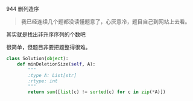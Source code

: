 944 删列造序

> 我已经连续几个题都没读懂题意了，心灰意冷，题目自己到网站上去看。

其实就是找出非升序序列的个数吧

很简单，但题目非要把题整得很难。

```python
class Solution(object):
    def minDeletionSize(self, A):
        """
        :type A: List[str]
        :rtype: int
        """
        return sum([list(c) != sorted(c) for c in zip(*A)])
```

